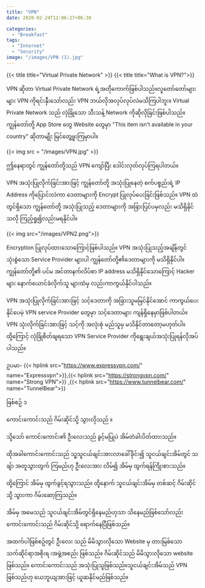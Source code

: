 ```yaml
---
title: "VPN"
date: 2020-02-24T12:06:27+06:30

categories: 
  - "Breakfast"
tags:
  - "Internet"
  - "Security"
image: "/images/VPN (1).jpg"
---
```

{{< title title="Virtual Private Network" >}}
{{< title title="What is VPN?">}}
<!--more-->



VPN ဆိုတာ Virtual Private Network ရဲ့အတိုကောက်ဖြစ်ပါသည်။လူတော်တော်များများ VPN ကိုရင်းနှီးသော်လည်း VPN ဘယ်လိုအလုပ်လုပ်လဲမသိကြပါဘူး။
Virtual Private Network သည် လုံခြုံသော သီးသန့် Network ကိုဆိုလိုခြင်းဖြစ်ပါသည်။
ကျွန်တော်တို့ App Store တွေ Website တွေမှာ 
"This item isn't available in your country" ဆိုတာမျိုး မြင်တွေ့ဖူးကြမှာပါ။ 

{{< img src = "/images/VPN.jpg" >}}

ဤနေရာတွင် ကျွန်တော်တို့သည် VPN ကျော်ပြီး ဒေါင်းလုတ်လုပ်ကြရပါတယ်။

VPN အသုံးပြုလိုက်ခြင်းအားဖြင့် ကျွန်တော်တို့ အသုံးပြုနေတဲ့ စက်ပစ္စည်းရဲ့   IP Address  ကိုပြောင်းလဲကာ ဒေတာများကို Encrypt ပြုလုပ်ပေးခြင်းဖြစ်သည်။ VPN ထဲတွင်ရှိသော ကျွန်တော်တို့ အသုံးပြုသည့် ဒေတာများကို အခြားပြင်ပမှလည်း မသိရှိနိုင်သလို ကြည့်ရှု၍လည်းမရနိုင်ပါ။ 


{{< img src="/images/VPN2.png">}}

Encryption ပြုလုပ်ထားသောကြောင့်ဖြစ်ပါသည်။ VPN အသုံးပြုသည့်အချိန်တွင် သုံးစွဲသော Service Provider များပါ ကျွန်တော်တို့၏ဒေတာများကို မသိရှိနိုင်ပါ။ကျွန်တော်တို့၏ ပင်မ အင်တာနက်လိပ်စာ IP address မသိရှိနိုင်သောကြောင့် Hacker များ နောက်ယောင်ခံလိုက်သူ များထံမှ လည်းကာကွယ်နိုင်ပါသည်။

VPN အသုံးပြုလိုက်ခြင်းအားဖြင့် သင့်ဒေတာကို အခြားသူမမြင်နိုင်အောင် ကာကွယ်ပေးနိုင်ပေမဲ့ VPN service Provider တွေမှာ သင့်ဒေတာများ ကျန်ရှိနေမှာဖြစ်ပါတယ်။ VPN သုံးလိုက်ခြင်းအားဖြင့် သင့်ကို အလုံးစုံ မည်သူမှ မသိနိုင်‌တာတော့မဟုတ်ပါ။ ထို့ကြောင့် လုံခြုံစိတ်ချရသော VPN Service Provider ကိုရွေးချယ်အသုံးပြုရန်လိုအပ်ပါသည်။

ဥပမာ-  {{< hplink src="https://www.expressvpn.com/" name="Expressvpn">}},{{< hplink src="https://strongvpn.com/" name="Strong VPN">}}  ,{{< hplink src="https://www.tunnelbear.com/" name="TunnelBear">}} 

ဖြစ်စဥ် ၁ 

ကောင်းကောင်းသည် ဂိမ်းဆိုင်သို့ သွားလိုသည် ။ 

သို့သော်  ကောင်းကောင်း၏ ဦးလေးသည် ခွင့်မပြုပဲ အိမ်တံခါးပိတ်ထားသည်။

ထိုအခါကောင်းကောင်းသည် သူ့သူငယ်ချင်းအားလာခေါ်ခိုင်း၍ သူငယ်ချင်းအိမ်တွင် သချ်ာ အတူသွားတွက် ကြမည်ဟု ဦးလေးအား လိမ်၍ အိမ်မှ ထွက်ရန်ကြိုးစားသည်။ 

ထို့ကြောင် အိမ်မှ ထွက်ခွင့်ရသွားသည်။ ထို့နောက် သူငယ်ချင်းအိမ်မှ တစ်ဆင့် ဂိမ်းဆိုင်သို့ သွားကာ ဂိမ်းဆော့ကြသည်။ 

အိမ်မှ အမေသည် သူငယ်ချင်းအိမ်တွင်ရှိနေမည်ဟုသာ  သိနေမည်ဖြစ်သော်လည်း ကောင်းကောင်းသည် ဂိမ်းဆိုင်သို့ ရောက်နေပြီဖြစ်သည်။ 

အထက်ပါဖြစ်စဥ်တွင်  ဦးလေး သည် မိမိသွားလိုသော Website မှ တားမြစ်သောသက်ဆိုင်ရာအစိုးရ ၊အဖွဲ့အစည်း ဖြစ်သည်။
ဂိမ်းဆိုင်သည် မိမိသွားလိုသော website ဖြစ်သည်။ ကောင်းကောင်းသည်  အသုံးပြုသူဖြစ်သည်။သူငယ်ချင်းအိမ်သည်  VPN ဖြစ်သည်ဟု ယေဘူယျအားဖြင့် ယူဆနိုင်မည်ဖြစ်သည်။ 


